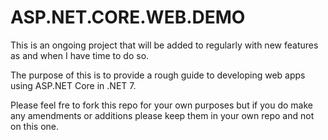 # ASP.NET.CORE.WEB.DEMO

This is an ongoing project that will be added to regularly with new features as and when I have time to do so.

The purpose of this is to provide a rough guide to developing web apps using ASP.NET Core in .NET 7.

Please feel fre to fork this repo for your own purposes but if you do make any amendments or additions please 
keep them in your own repo and not on this one.

